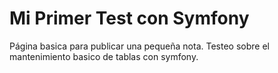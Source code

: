 # Mi Primer Test con Symfony

Página basica para publicar una pequeña nota. Testeo sobre el mantenimiento basico de tablas con symfony.
